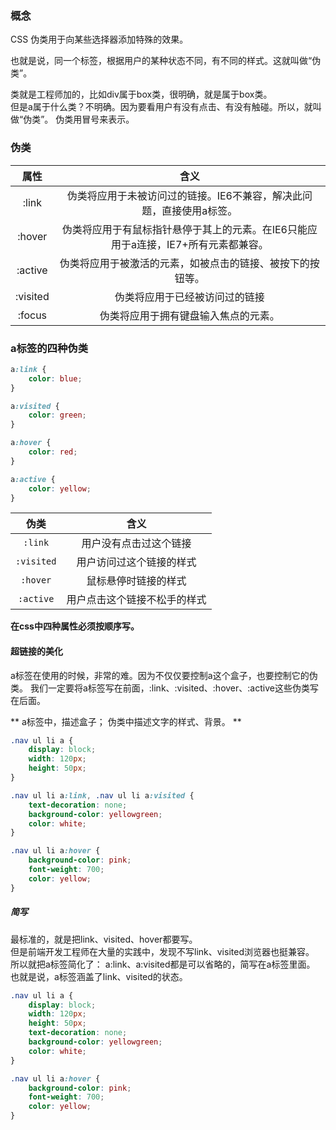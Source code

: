 ### 概念
CSS 伪类用于向某些选择器添加特殊的效果。  

也就是说，同一个标签，根据用户的某种状态不同，有不同的样式。这就叫做“伪类”。  

类就是工程师加的，比如div属于box类，很明确，就是属于box类。  
但是a属于什么类？不明确。因为要看用户有没有点击、有没有触碰。所以，就叫做“伪类”。伪类用冒号来表示。

### 伪类

| 属性 | 含义 |
| :---: | :---: |
| :link      |  伪类将应用于未被访问过的链接。IE6不兼容，解决此问题，直接使用a标签。  |
| :hover     |  伪类将应用于有鼠标指针悬停于其上的元素。在IE6只能应用于a连接，IE7+所有元素都兼容。  |
| :active    |  伪类将应用于被激活的元素，如被点击的链接、被按下的按钮等。  |
| :visited   |  伪类将应用于已经被访问过的链接  |
| :focus     |  伪类将应用于拥有键盘输入焦点的元素。  |


### a标签的四种伪类
```css
a:link {
    color: blue;
}

a:visited {
    color: green;
}

a:hover {
    color: red;
}

a:active {
    color: yellow;
}

```

| 伪类 | 含义 |
| :---: | :---: |
| `:link` | 用户没有点击过这个链接  |
| `:visited` | 用户访问过这个链接的样式  |
| `:hover` | 鼠标悬停时链接的样式 |
| `:active` | 用户点击这个链接不松手的样式  |

**在css中四种属性必须按顺序写。**

#### 超链接的美化

a标签在使用的时候，非常的难。因为不仅仅要控制a这个盒子，也要控制它的伪类。我们一定要将a标签写在前面，:link、:visited、:hover、:active这些伪类写在后面。  

**a标签中，描述盒子； 伪类中描述文字的样式、背景。**  

```css
.nav ul li a {
    display: block;
    width: 120px;
    height: 50px;
}

.nav ul li a:link, .nav ul li a:visited {
    text-decoration: none;
    background-color: yellowgreen;
    color: white;
}

.nav ul li a:hover {
    background-color: pink;
    font-weight: 700;
    color: yellow;
}
```

##### 简写
最标准的，就是把link、visited、hover都要写。  
但是前端开发工程师在大量的实践中，发现不写link、visited浏览器也挺兼容。  
所以就把a标签简化了：a:link、a:visited都是可以省略的，简写在a标签里面。  
也就是说，a标签涵盖了link、visited的状态。  

```css
.nav ul li a {
    display: block;
    width: 120px;
    height: 50px;
    text-decoration: none;
    background-color: yellowgreen;
    color: white;
}

.nav ul li a:hover {
    background-color: pink;
    font-weight: 700;
    color: yellow;
}
```
